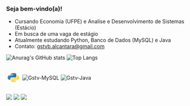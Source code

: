 ### Seja bem-vindo(a)!

-  Cursando Economia (UFPE) e Analise e Desenvolvimento de Sistemas (Estácio)
-  Em busca de uma vaga de estágio 
-  Atualmente estudando Python, Banco de Dados (MySQL) e Java
-  Contato: gstvb.alcantara@gmail.com




![Anurag's GitHub stats](https://github-readme-stats.vercel.app/api?username=gstvb&show_icons=true&theme=dark)
![Top Langs](https://github-readme-stats.vercel.app/api/top-langs/?username=gstvb&hide_progress=true&theme=dark)

<div style="display: inline_block"><br>
  <img align="center" alt="Gstv-Python" height="30" width="40" src="https://raw.githubusercontent.com/devicons/devicon/master/icons/python/python-original.svg">
  <img align="center" alt="Gstv-MySQL" height="30" width="40" src="https://cdn.jsdelivr.net/gh/devicons/devicon/icons/mysql/mysql-original.svg" />
  <img align="center" alt="Gstv-Java" height="30" width="40" src="https://cdn.jsdelivr.net/gh/devicons/devicon/icons/java/java-original.svg" />
  
   ##
 
<div> 
  <a href="https://www.instagram.com/gstvborgez/" target="_blank"><img src="https://img.shields.io/badge/-Instagram-%23E4405F?style=for-the-badge&logo=instagram&logoColor=white" target="_blank"></a>
  <a href = "mailto:gstvb.alcantara@gmail.com"><img src="https://img.shields.io/badge/-Gmail-%23333?style=for-the-badge&logo=gmail&logoColor=white" target="_blank"></a>
  <a href="https://www.linkedin.com/in/gstvborges/" target="_blank"><img src="https://img.shields.io/badge/-LinkedIn-%230077B5?style=for-the-badge&logo=linkedin&logoColor=white" target="_blank"></a> 
  
</div>
